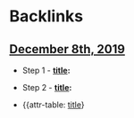 
# Backlinks
## [December 8th, 2019](<December 8th, 2019.md>)
- Step 1
                - **[title](<title.md>):**

- Step 2
                - **[title](<title.md>):**

- {{attr-table: [title](<title.md>)}

